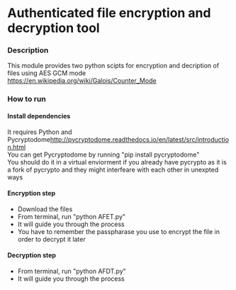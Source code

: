 # Authenticated file encryption and decryption tool
### Description
This module provides two python scipts for encryption and decription of files using AES GCM mode <https://en.wikipedia.org/wiki/Galois/Counter_Mode>  
### How to run
#### Install dependencies
It requires Python and Pycryptodome<http://pycryptodome.readthedocs.io/en/latest/src/introduction.html>  
You can get Pycryptodome by running "pip install pycryptodome"  
You should do it in a virtual enviorment if you already have pycrypto as it is a fork of pycrypto and they might interfeare with each other in unexpted ways
#### Encryption step
* Download the files
* From terminal, run "python AFET.py"
* It will guide you through the process
* You have to remember the passpharase you use to encrypt the file in order to decrypt it later
#### Decryption step
* From terminal, run "python AFDT.py"
* It will guide you through the process
